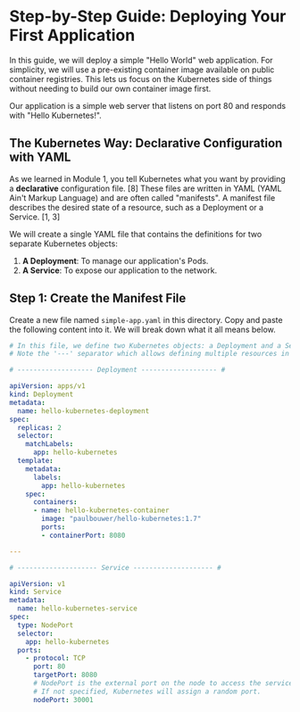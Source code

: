 # Step-by-Step Guide: Deploying Your First Application

In this guide, we will deploy a simple "Hello World" web application. For simplicity, we will use a pre-existing container image available on public container registries. This lets us focus on the Kubernetes side of things without needing to build our own container image first.

Our application is a simple web server that listens on port 80 and responds with "Hello Kubernetes!".

## The Kubernetes Way: Declarative Configuration with YAML

As we learned in Module 1, you tell Kubernetes what you want by providing a **declarative** configuration file. [8] These files are written in YAML (YAML Ain't Markup Language) and are often called "manifests". A manifest file describes the desired state of a resource, such as a Deployment or a Service. [1, 3]

We will create a single YAML file that contains the definitions for two separate Kubernetes objects:
1.  **A Deployment**: To manage our application's Pods.
2.  **A Service**: To expose our application to the network.

## Step 1: Create the Manifest File

Create a new file named `simple-app.yaml` in this directory. Copy and paste the following content into it. We will break down what it all means below.

```yaml
# In this file, we define two Kubernetes objects: a Deployment and a Service.
# Note the '---' separator which allows defining multiple resources in one file.

# ------------------- Deployment ------------------- #

apiVersion: apps/v1
kind: Deployment
metadata:
  name: hello-kubernetes-deployment
spec:
  replicas: 2
  selector:
    matchLabels:
      app: hello-kubernetes
  template:
    metadata:
      labels:
        app: hello-kubernetes
    spec:
      containers:
      - name: hello-kubernetes-container
        image: "paulbouwer/hello-kubernetes:1.7"
        ports:
        - containerPort: 8080

---

# -------------------- Service -------------------- #

apiVersion: v1
kind: Service
metadata:
  name: hello-kubernetes-service
spec:
  type: NodePort
  selector:
    app: hello-kubernetes
  ports:
    - protocol: TCP
      port: 80
      targetPort: 8080
      # NodePort is the external port on the node to access the service
      # If not specified, Kubernetes will assign a random port.
      nodePort: 30001
